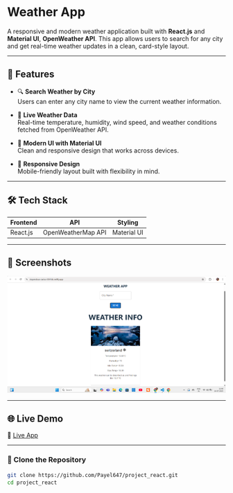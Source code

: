 #  Weather App

A responsive and modern weather application built with **React.js** and **Material UI**, **OpenWeather API**. This app allows users to search for any city and get real-time weather updates in a clean, card-style layout.

---

## 🚀 Features

- 🔍 **Search Weather by City**  
  Users can enter any city name to view the current weather information.

- 📡 **Live Weather Data**  
  Real-time temperature, humidity, wind speed, and weather conditions fetched from OpenWeather API.

- 🎨 **Modern UI with Material UI**  
  Clean and responsive design that works across devices.

- 📱 **Responsive Design**  
  Mobile-friendly layout built with flexibility in mind.

---

## 🛠️ Tech Stack

| Frontend | API | Styling |
|----------|-----|---------|
| React.js | OpenWeatherMap API | Material UI |

---

## 📸 Screenshots

![Weather App Screenshot](https://github.com/Payel647/project_react/blob/main/Weather%20App.png)


---

## 🌐 Live Demo

🚀 [Live App](https://stupendous-cactus-0341dc.netlify.app/)

---

### 🔗 Clone the Repository

```bash
git clone https://github.com/Payel647/project_react.git
cd project_react
